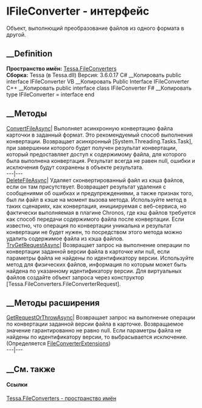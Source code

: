 # IFileConverter - интерфейс
Объект, выполнющий преобразование файлов из одного формата в другой.
## __Definition
 **Пространство имён:** [Tessa.FileConverters](N_Tessa_FileConverters.htm)  
 **Сборка:** Tessa (в Tessa.dll) Версия: 3.6.0.17
C# __Копировать
     public interface IFileConverter
VB __Копировать
     Public Interface IFileConverter
C++ __Копировать
     public interface class IFileConverter
F# __Копировать
     type IFileConverter = interface end
##  __Методы
[ConvertFileAsync](M_Tessa_FileConverters_IFileConverter_ConvertFileAsync.htm)|
Выполняет асинхронную конвертацию файла карточки в заданный формат. Это
рекомендуемый способ выполнения конвертации. Возвращает асинхронный
[System.Threading.Tasks.Task], при завершении которого будет получен результат
конвертации, который предоставляет доступ к содержимому файла, для которого
была выполнена конвертация. Результат всегда не равен null, ошибки и
исключения будут сохранены в объекте результата.  
---|---  
[DeleteFileAsync](M_Tessa_FileConverters_IFileConverter_DeleteFileAsync.htm)|
Удаляет сконвертированный файл из кэша файлов, если он там присутствует.
Возвращает результат удаления с сообщениями об ошибках и предупреждениями, а
также признак того, был ли файл в кэше на момент вызова метода. Используйте
метод в таких сценариях, как конвертация, инициируемая с веб-сервиса, но
фактически выполняемая в плагине Chronos, где кэш файлов требуется как способ
передачи содержимого файла после конвертации. Если известно, что операция по
конвертации уникальна и результат конвертации не будет нужен, то посредством
этого метода можно удалить содержимое файла из кэша файлов.  
[TryGetRequestAsync](M_Tessa_FileConverters_IFileConverter_TryGetRequestAsync.htm)|
Возвращает запрос на выполнение операции по конвертации заданной версии файла
в карточке или null, если параметры файла не найдены по идентификатору версии.
Используйте метод для физических файлов, информация по которым может быть
найдена по указанному идентификатору версии. Для виртуальных файлов создайте
объект запроса через конструктор [Tessa.FileConverters.FileConverterRequest].  
## __Методы расширения
[GetRequestOrThrowAsync](M_Tessa_FileConverters_FileConverterExtensions_GetRequestOrThrowAsync.htm)|
Возвращает запрос на выполнение операции по конвертации заданной версии файла
в карточке. Возвращаемое значение гарантированно не равно null. Если параметры
файла не найдены по идентификатору версии, то выбрасывается исключение.  
(Определяется
[FileConverterExtensions](T_Tessa_FileConverters_FileConverterExtensions.htm))  
---|---  
##  __См. также
#### Ссылки
[Tessa.FileConverters - пространство имён](N_Tessa_FileConverters.htm)

